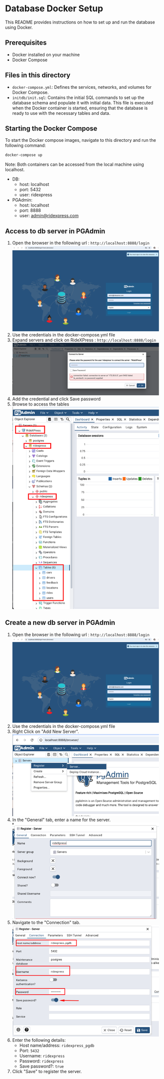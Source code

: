 # Database Docker Setup

This README provides instructions on how to set up and run the database using Docker.

## Prerequisites

- Docker installed on your machine
- Docker Compose 

## Files in this directory

- `docker-compose.yml`: Defines the services, networks, and volumes for Docker Compose.
- `initdb/init.sql`: Contains the initial SQL commands to set up the database schema and populate it with initial data. This file is executed when the Docker container is started, ensuring that the database is ready to use with the necessary tables and data.


## Starting the Docker Compose

To start the Docker compose images, navigate to this directory and run the following command:

```sh
docker-compose up
```
Note: Both containers can be accessed from the local machine using localhost.
- DB: 
    - host: localhost
    - port: 5432
    - user: ridexpress
- PGAdmin:  
    - host: localhost
    - port: 8888
    - user: admin@ridexpress.com

## Access to db server in PGAdmin

1. Open the browser in the following url : `http://localhost:8888/login`
![alt text](images/pg-admin-login.png)
1. Use the credentials in the docker-compose.yml file
1. Expand servers and click on RideXPress : `http://localhost:8888/login`
![alt text](images/login-server-1.png)
1. Add the credential and click Save password
1. Browse to access the tables
![alt text](images/login-server-2.png)


## Create a new db server in PGAdmin


1. Open the browser in the following url : `http://localhost:8888/login`
![alt text](images/pg-admin-login.png)
1. Use the credentials in the docker-compose.yml file
1. Right Click on "Add New Server".
![General Tab](images/register-server-1.png)    
1. In the "General" tab, enter a name for the server.
![General Tab](images/register-server-2.png)        
1. Navigate to the "Connection" tab.
![General Tab](images/register-server-3.png)    
1. Enter the following details:
    - Host name/address: `ridexpress_pgdb`
    - Port: `5432`
    - Username: `ridexpress`
    - Password: `ridexpress`
    - Save password?: `true`
1. Click "Save" to register the server.

